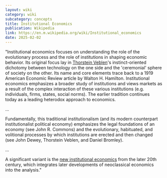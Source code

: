 ```yaml
---
layout: wiki
category: wiki
subcategory: concepts
title: Institutional Economics
publication: Wikipedia
link: https://en.m.wikipedia.org/wiki/Institutional_economics
date: 2025-02-02
---
```


"Institutional economics focuses on understanding the role of the evolutionary process and the role of institutions in shaping economic behavior. Its original focus lay in [Thorstein Veblen](/thorstein-veblen/)'s instinct-oriented dichotomy between technology on the one side and the 'ceremonial' sphere of society on the other. Its name and core elements trace back to a 1919 American Economic Review article by Walton H. Hamilton. Institutional economics emphasizes a broader study of institutions and views markets as a result of the complex interaction of these various institutions (e.g. individuals, firms, states, social norms). The earlier tradition continues today as a leading heterodox approach to economics.

...

Fundamentally, this traditional institutionalism (and its modern counterpart institutionalist political economy) emphasizes the legal foundations of an economy (see John R. Commons) and the evolutionary, habituated, and volitional processes by which institutions are erected and then changed (see John Dewey, Thorstein Veblen, and Daniel Bromley).

...

A significant variant is the [new institutional economics](/new-institutional-economics/) from the later 20th century, which integrates later developments of neoclassical economics into the analysis."
